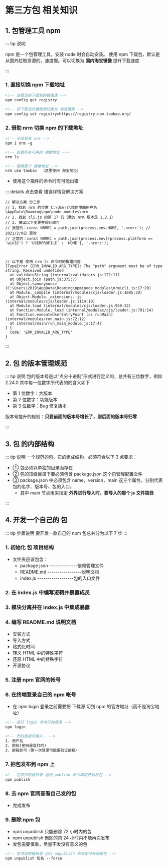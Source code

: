 # 第三方包 相关知识

## 1. 包管理工具 npm

::: tip 说明

npm 是一个包管理工具，安装 node 时会自动安装。
使用 npm 下载包，默认是从国外拉取资源的，速度慢。可以切换为 **国内淘宝镜像** 提升下载速度

:::

### 1. 直接切换 npm 下载地址

```xml
<!-- 查看当前下载包的镜像源 -->
npm config get registry

<!-- 将下载包的镜像源切换为 淘宝镜像 -->
npm config set registry=https://registry.npm.taobao.org/
```

### 2. 借助 nrm 切换 npm 的下载地址

```xml
<!-- 全局安装 nrm -->
npm i nrm -g

<!-- 查看所有可用的 镜像地址 -->
nrm ls

<!-- 使用某个 镜像地址 -->
nrm use taobao  （这里使用 淘宝地址）
```

- 使用这个插件的命令时有可能出错

::: details 点击查看 错误详情及解决方案

```js{5,6}
// 解决方案 分三步
// 1. 找到 nrm 的位置 C:\Users\你的电脑用户名\AppData\Roaming\npm\node_modules\nrm
// 2. 找到 cli.js 的第 17 行（我的 nrm 版本是 1.2.1）
// 3. 做出以下变更并保存即可
// 报错的：const NRMRC = path.join(process.env.HOME, '.nrmrc'); // 2021/2/9日 更改
// 正常的：const NRMRC = path.join(process.env[(process.platform == 'win32') ? 'USERPROFILE' : 'HOME'], '.nrmrc');



// 以下是 使用 nrm ls 命令时的报错内容
[TypeError [ERR_INVALID_ARG_TYPE]: The "path" argument must be of type string. Received undefined
  at validateString (internal/validators.js:122:11)
  at Object.join (path.js:375:7)
  at Object.<anonymous> (C:\Users\2019\AppData\Roaming\npm\node_modules\nrm\cli.js:17:20)
  at Module._compile (internal/modules/cjs/loader.js:1085:30)
  at Object.Module._extensions..js (internal/modules/cjs/loader.js:1114:10)
  at Module.load (internal/modules/cjs/loader.js:950:32)
  at Function.Module._load (internal/modules/cjs/loader.js:791:14)
  at Function.executeUserEntryPoint [as runMain] (internal/modules/run_main.js:72:12)
  at internal/main/run_main_module.js:17:47
] {
  code: 'ERR_INVALID_ARG_TYPE'
}
```

:::

## 2. 包 的版本管理规范

::: tip 说明
包的版本号是以“点分十进制”形式进行定义的，总共有三位数字，例如 2.24.0
其中每一位数字所代表的的含义如下：

- 第 1 位数字：大版本
- 第 2 位数字：功能版本
- 第 3 位数字：Bug 修复版本

版本号提升的规则：**只要前面的版本号增长了，则后面的版本号归零**

:::

## 3. 包 的内部结构

::: tip 说明
一个规范的包，它的组成结构，必须符合以下 3 点要求：

- ① 包必须以单独的目录而存在
- ② 包的顶级目录下要必须包含 package.json 这个包管理配置文件
- ③ package.json 中必须包含 name，version，main 这三个属性，分别代表包的名字、版本号、包的入口。
  - 其中 main 节点用来指定 **外界进行导入时，要导入的那个 js 文件路径**

:::

## 4. 开发一个自己的 包

::: tip 步骤说明
要开发一款自己的 npm 包总共分为以下 7 步
:::

### 1. 初始化 包 项目结构

- 文件夹应该包含：
  - package.json --------------依赖管理文件
  - README.md -----------------说明文档
  - index.js ------------------包的入口文件

### 2. 在 index.js 中编写逻辑并暴露成员

### 3. 模块分离并在 index.js 中集成暴露

### 4. 编写 README.md 说明文档

- 安装方式
- 导入方式
- 格式化时间
- 转义 HTML 中的特殊字符
- 还原 HTML 中的特殊字符
- 开源协议

### 5. 注册 npm 官网的帐号

### 6. 在终端登录自己的 npm 帐号

- 在 npm login 登录之前需要把 下载源 切到 npm 的官方地址（而不是淘宝地址）

```xml
<!-- 运行 login 命令开始登录 -->
npm login

<!-- 然后按提示输入： -->
1. 用户名
2. 密码(密码是盲打的)
3. 邮箱即可（第一次登录可能要验证邮箱）
```

### 7. 把包发布到 npm 上

```xml
<!-- 在项目的根目录 运行 publish 命令即可开始发包 -->
npm publish
```

### 8. 去 npm 官网查看自己发的包

- 完成发布

### 9. 删除 npm 包

- npm unpublish 只能删除 72 小时内的包
- npm unpublish 删除的包 24 小时内不能再次发布
- 发包需要慎重，尽量不发没有意义的包

```xml
<!-- 在项目的根目录 运行 unpublish 命令即可开始删包 -->
npm unpublish 包名 --force
```
